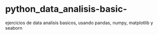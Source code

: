 # python_data_analisis-basic-
ejercicios de data analisis basicos, usando pandas, numpy, matplotlib y seaborn
